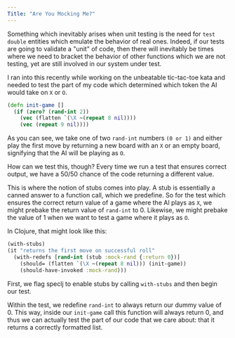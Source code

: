 ```yaml
---
Title: "Are You Mocking Me?"
---
```


Something which inevitably arises when unit testing is the need for `test double` entities which emulate the behavior of real ones. Indeed, if our tests are going to validate a "unit" of code, then there will inevitably be times where we need to bracket the behavior of other functions which we are not testing, yet are still involved in our system under test.

I ran into this recently while working on the unbeatable tic-tac-toe kata and needed to test the part of my code which determined which token the AI would take on `X` or `O`.

```clojure
(defn init-game []
  (if (zero? (rand-int 2))
    (vec (flatten `(\X ~(repeat 8 nil))))
    (vec (repeat 9 nil))))
```

As you can see, we take one of two `rand-int` numbers `(0 or 1)` and either play the first move by returning a new board with an `X` or an empty board, signifying that the AI will be playing as `O`.

How can we test this, though? Every time we run a test that ensures correct output, we have a 50/50 chance of the code returning a different value.

This is where the notion of stubs comes into play. A stub is essentially a canned answer to a function call, which we predefine. So for the test which ensures the correct return value of a game where the AI plays as `X`, we might prebake the return value of `rand-int` to 0. Likewise, we might prebake the value of 1 when we want to test a game where it plays as `O`.

In Clojure, that might look like this:

```clojure
(with-stubs)
(it "returns the first move on successful roll"
  (with-redefs [rand-int (stub :mock-rand {:return 0})]
    (should= (flatten `(\X ~(repeat 8 nil))) (init-game))
    (should-have-invoked :mock-rand)))
```

First, we flag speclj to enable stubs by calling `with-stubs` and then begin our test.

Within the test, we redefine `rand-int` to always return our dummy value of 0. This way, inside our `init-game` call this function will always return 0, and thus we can actually test the part of our code that we care about: that it returns a correctly formatted list.